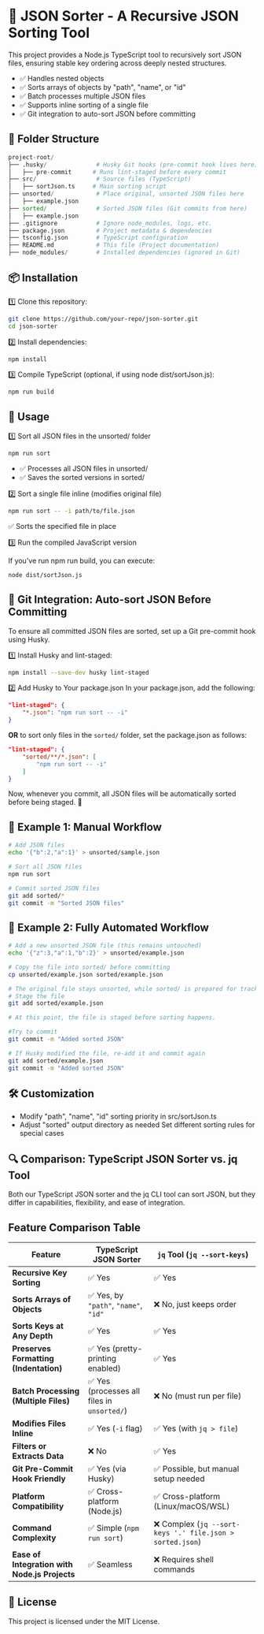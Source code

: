 # 📜 JSON Sorter - A Recursive JSON Sorting Tool

This project provides a Node.js TypeScript tool to recursively sort JSON files,
 ensuring stable key ordering across deeply nested structures.

- ✅ Handles nested objects
- ✅ Sorts arrays of objects by "path", "name", or "id"
- ✅ Batch processes multiple JSON files
- ✅ Supports inline sorting of a single file
- ✅ Git integration to auto-sort JSON before committing

## 📂 Folder Structure

```python
project-root/
├── .husky/              # Husky Git hooks (pre-commit hook lives here)
│   ├── pre-commit      # Runs lint-staged before every commit
├── src/                 # Source files (TypeScript)
│   ├── sortJson.ts     # Main sorting script
├── unsorted/            # Place original, unsorted JSON files here
│   ├── example.json
├── sorted/              # Sorted JSON files (Git commits from here)
│   ├── example.json
├── .gitignore           # Ignore node_modules, logs, etc.
├── package.json         # Project metadata & dependencies
├── tsconfig.json        # TypeScript configuration
├── README.md            # This file (Project documentation)
├── node_modules/        # Installed dependencies (ignored in Git)
```

## 📦 Installation

1️⃣ Clone this repository:

```sh
git clone https://github.com/your-repo/json-sorter.git
cd json-sorter
```

2️⃣ Install dependencies:

```sh
npm install
```

3️⃣ Compile TypeScript (optional, if using node dist/sortJson.js):

```sh
npm run build
```

## 🚀 Usage

1️⃣ Sort all JSON files in the unsorted/ folder

```sh
npm run sort
```

- ✅ Processes all JSON files in unsorted/
- ✅ Saves the sorted versions in sorted/

2️⃣ Sort a single file inline (modifies original file)

```sh
npm run sort -- -i path/to/file.json
```

✅ Sorts the specified file in place

3️⃣ Run the compiled JavaScript version

If you've run npm run build, you can execute:

```sh
node dist/sortJson.js
```

## 🔗 Git Integration: Auto-sort JSON Before Committing

To ensure all committed JSON files are sorted, set up a Git pre-commit hook using Husky.

1️⃣ Install Husky and lint-staged:

```sh
npm install --save-dev husky lint-staged
```

2️⃣ Add Husky to Your package.json
In your package.json, add the following:

```json
"lint-staged": {
    "*.json": "npm run sort -- -i"
}
```

**OR** to sort only files in the `sorted/` folder, set the package.json as follows:

```json
"lint-staged": {
    "sorted/**/*.json": [
        "npm run sort -- -i"
    ]
}
```

Now, whenever you commit, all JSON files will be automatically sorted before being staged. 🎯

## 🎯 Example 1: Manual Workflow

```sh
# Add JSON files
echo '{"b":2,"a":1}' > unsorted/sample.json

# Sort all JSON files
npm run sort

# Commit sorted JSON files
git add sorted/*
git commit -m "Sorted JSON files"
```

## 🎯 Example 2: Fully Automated Workflow

```sh
# Add a new unsorted JSON file (this remains untouched)
echo '{"z":3,"a":1,"b":2}' > unsorted/example.json

# Copy the file into sorted/ before committing
cp unsorted/example.json sorted/example.json

# The original file stays unsorted, while sorted/ is prepared for tracking
# Stage the file
git add sorted/example.json

# At this point, the file is staged before sorting happens.

#Try to commit
git commit -m "Added sorted JSON"

# If Husky modified the file, re-add it and commit again
git add sorted/example.json
git commit -m "Added sorted JSON"
```

## 🛠️ Customization

- Modify "path", "name", "id" sorting priority in src/sortJson.ts
- Adjust "sorted" output directory as needed
Set different sorting rules for special cases

## 🔍 Comparison: TypeScript JSON Sorter vs. jq Tool

Both our TypeScript JSON sorter and the jq CLI tool can sort JSON, but they differ in capabilities, flexibility, and ease of integration.

## **Feature Comparison Table**

| Feature                  | TypeScript JSON Sorter | `jq` Tool (`jq --sort-keys`) |
|--------------------------|----------------------|---------------------------|
| **Recursive Key Sorting** | ✅ Yes | ✅ Yes |
| **Sorts Arrays of Objects** | ✅ Yes, by `"path"`, `"name"`, `"id"` | ❌ No, just keeps order |
| **Sorts Keys at Any Depth** | ✅ Yes | ✅ Yes |
| **Preserves Formatting (Indentation)** | ✅ Yes (pretty-printing enabled) | ✅ Yes |
| **Batch Processing (Multiple Files)** | ✅ Yes (processes all files in `unsorted/`) | ❌ No (must run per file) |
| **Modifies Files Inline** | ✅ Yes (`-i` flag) | ✅ Yes (with `jq > file`) |
| **Filters or Extracts Data** | ❌ No | ✅ Yes |
| **Git Pre-Commit Hook Friendly** | ✅ Yes (via Husky) | ✅ Possible, but manual setup needed |
| **Platform Compatibility** | ✅ Cross-platform (Node.js) | ✅ Cross-platform (Linux/macOS/WSL) |
| **Command Complexity** | ✅ Simple (`npm run sort`) | ❌ Complex (`jq --sort-keys '.' file.json > sorted.json`) |
| **Ease of Integration with Node.js Projects** | ✅ Seamless | ❌ Requires shell commands |

## 📜 License

This project is licensed under the MIT License.
